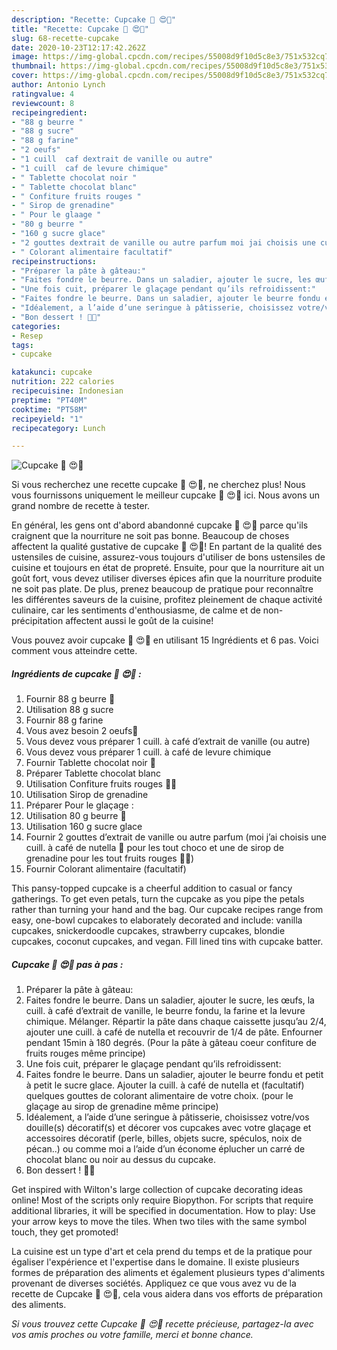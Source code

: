 ```yaml
---
description: "Recette: Cupcake 🧁 😍🥰"
title: "Recette: Cupcake 🧁 😍🥰"
slug: 68-recette-cupcake
date: 2020-10-23T12:17:42.262Z
image: https://img-global.cpcdn.com/recipes/55008d9f10d5c8e3/751x532cq70/cupcake-🧁-😍🥰-photo-principale-de-la-recette.jpg
thumbnail: https://img-global.cpcdn.com/recipes/55008d9f10d5c8e3/751x532cq70/cupcake-🧁-😍🥰-photo-principale-de-la-recette.jpg
cover: https://img-global.cpcdn.com/recipes/55008d9f10d5c8e3/751x532cq70/cupcake-🧁-😍🥰-photo-principale-de-la-recette.jpg
author: Antonio Lynch
ratingvalue: 4
reviewcount: 8
recipeingredient:
- "88 g beurre "
- "88 g sucre"
- "88 g farine"
- "2 oeufs"
- "1 cuill  caf dextrait de vanille ou autre"
- "1 cuill  caf de levure chimique"
- " Tablette chocolat noir "
- " Tablette chocolat blanc"
- " Confiture fruits rouges "
- " Sirop de grenadine"
- " Pour le glaage "
- "80 g beurre "
- "160 g sucre glace"
- "2 gouttes dextrait de vanille ou autre parfum moi jai choisis une cuill  caf de nutella  pour les tout choco et une de sirop de grenadine pour les tout fruits rouges "
- " Colorant alimentaire facultatif"
recipeinstructions:
- "Préparer la pâte à gâteau:"
- "Faites fondre le beurre. Dans un saladier, ajouter le sucre, les œufs, la cuill. à café d’extrait de vanille, le beurre fondu, la farine et la levure chimique. Mélanger. Répartir la pâte dans chaque caissette jusqu’au 2/4, ajouter une cuill. à café de nutella et recouvrir de 1/4 de pâte. Enfourner pendant 15min à 180 degrés. (Pour la pâte à gâteau coeur confiture de fruits rouges même principe)"
- "Une fois cuit, préparer le glaçage pendant qu’ils refroidissent:"
- "Faites fondre le beurre. Dans un saladier, ajouter le beurre fondu et petit à petit le sucre glace. Ajouter la cuill. à café de nutella et (facultatif) quelques gouttes de colorant alimentaire de votre choix. (pour le glaçage au sirop de grenadine même principe)"
- "Idéalement, a l’aide d’une seringue à pâtisserie, choisissez votre/vos douille(s) décoratif(s) et décorer vos cupcakes avec votre glaçage et accessoires décoratif (perle, billes, objets sucre, spéculos, noix de pécan..) ou comme moi a l’aide d’un économe éplucher un carré de chocolat blanc ou noir au dessus du cupcake."
- "Bon dessert ! 🤤🧁"
categories:
- Resep
tags:
- cupcake

katakunci: cupcake 
nutrition: 222 calories
recipecuisine: Indonesian
preptime: "PT40M"
cooktime: "PT58M"
recipeyield: "1"
recipecategory: Lunch

---
```



![Cupcake 🧁 😍🥰](https://img-global.cpcdn.com/recipes/55008d9f10d5c8e3/751x532cq70/cupcake-🧁-😍🥰-photo-principale-de-la-recette.jpg)

Si vous recherchez une recette cupcake 🧁 😍🥰, ne cherchez plus! Nous vous fournissons uniquement le meilleur cupcake 🧁 😍🥰 ici. Nous avons un grand nombre de recette à tester.

En général, les gens ont d'abord abandonné cupcake 🧁 😍🥰 parce qu'ils craignent que la nourriture ne soit pas bonne. Beaucoup de choses affectent la qualité gustative de cupcake 🧁 😍🥰! En partant de la qualité des ustensiles de cuisine, assurez-vous toujours d'utiliser de bons ustensiles de cuisine et toujours en état de propreté. Ensuite, pour que la nourriture ait un goût fort, vous devez utiliser diverses épices afin que la nourriture produite ne soit pas plate. De plus, prenez beaucoup de pratique pour reconnaître les différentes saveurs de la cuisine, profitez pleinement de chaque activité culinaire, car les sentiments d'enthousiasme, de calme et de non-précipitation affectent aussi le goût de la cuisine!

<!--inarticleads1-->

Vous pouvez avoir cupcake 🧁 😍🥰 en utilisant 15 Ingrédients et 6 pas. Voici comment vous atteindre cette.

##### Ingrédients de cupcake 🧁 😍🥰 :

1. Fournir 88 g beurre 🧈
1. Utilisation 88 g sucre
1. Fournir 88 g farine
1. Vous avez besoin 2 oeufs🥚
1. Vous devez vous préparer 1 cuill. à café d’extrait de vanille (ou autre)
1. Vous devez vous préparer 1 cuill. à café de levure chimique
1. Fournir  Tablette chocolat noir 🍫
1. Préparer  Tablette chocolat blanc
1. Utilisation  Confiture fruits rouges 🍒🍓
1. Utilisation  Sirop de grenadine
1. Préparer  Pour le glaçage :
1. Utilisation 80 g beurre 🧈
1. Utilisation 160 g sucre glace
1. Fournir 2 gouttes d’extrait de vanille ou autre parfum (moi j’ai choisis une cuill. à café de nutella 🍫 pour les tout choco et une de sirop de grenadine pour les tout fruits rouges 🍒🍓)
1. Fournir  Colorant alimentaire (facultatif)


This pansy-topped cupcake is a cheerful addition to casual or fancy gatherings. To get even petals, turn the cupcake as you pipe the petals rather than turning your hand and the bag. Our cupcake recipes range from easy, one-bowl cupcakes to elaborately decorated and include: vanilla cupcakes, snickerdoodle cupcakes, strawberry cupcakes, blondie cupcakes, coconut cupcakes, and vegan. Fill lined tins with cupcake batter. 

<!--inarticleads2-->

##### Cupcake 🧁 😍🥰 pas à pas :

1. Préparer la pâte à gâteau:
1. Faites fondre le beurre. Dans un saladier, ajouter le sucre, les œufs, la cuill. à café d’extrait de vanille, le beurre fondu, la farine et la levure chimique. Mélanger. Répartir la pâte dans chaque caissette jusqu’au 2/4, ajouter une cuill. à café de nutella et recouvrir de 1/4 de pâte. Enfourner pendant 15min à 180 degrés. (Pour la pâte à gâteau coeur confiture de fruits rouges même principe)
1. Une fois cuit, préparer le glaçage pendant qu’ils refroidissent:
1. Faites fondre le beurre. Dans un saladier, ajouter le beurre fondu et petit à petit le sucre glace. Ajouter la cuill. à café de nutella et (facultatif) quelques gouttes de colorant alimentaire de votre choix. (pour le glaçage au sirop de grenadine même principe)
1. Idéalement, a l’aide d’une seringue à pâtisserie, choisissez votre/vos douille(s) décoratif(s) et décorer vos cupcakes avec votre glaçage et accessoires décoratif (perle, billes, objets sucre, spéculos, noix de pécan..) ou comme moi a l’aide d’un économe éplucher un carré de chocolat blanc ou noir au dessus du cupcake.
1. Bon dessert ! 🤤🧁


Get inspired with Wilton&#39;s large collection of cupcake decorating ideas online! Most of the scripts only require Biopython. For scripts that require additional libraries, it will be specified in documentation. How to play: Use your arrow keys to move the tiles. When two tiles with the same symbol touch, they get promoted! 

<!--inarticleads1-->

<p>
La cuisine est un type d'art et cela prend du temps et de la pratique pour égaliser l'expérience et l'expertise dans le domaine. Il existe plusieurs formes de préparation des aliments et également plusieurs types d'aliments provenant de diverses sociétés. Appliquez ce que vous avez vu de la recette de Cupcake 🧁 😍🥰, cela vous aidera dans vos efforts de préparation des aliments.
</p>

<p>
<i>Si vous trouvez cette Cupcake 🧁 😍🥰 recette précieuse, partagez-la avec vos amis proches ou votre famille, merci et bonne chance.</i>
</p>
